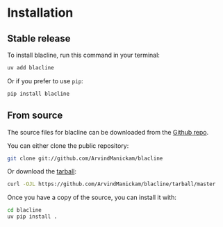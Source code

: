 # Installation

## Stable release

To install blacline, run this command in your terminal:

```sh
uv add blacline
```

Or if you prefer to use `pip`:

```sh
pip install blacline
```

## From source

The source files for blacline can be downloaded from the [Github repo](https://github.com/ArvindManickam/blacline).

You can either clone the public repository:

```sh
git clone git://github.com/ArvindManickam/blacline
```

Or download the [tarball](https://github.com/ArvindManickam/blacline/tarball/master):

```sh
curl -OJL https://github.com/ArvindManickam/blacline/tarball/master
```

Once you have a copy of the source, you can install it with:

```sh
cd blacline
uv pip install .
```
